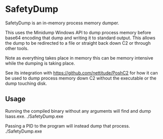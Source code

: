 # SafetyDump

SafetyDump is an in-memory process memory dumper.

This uses the Minidump Windows API to dump process memory before base64 encoding that dump and writing it to standard output.
This allows the dump to be redirected to a file or straight back down C2 or through other tools.

Note as everything takes place in memory this can be memory intensive while the dumping is taking place.

See its integration with https://github.com/nettitude/PoshC2 for how it can be used to dump process memory down C2 without the executable or the dump touching disk.

## Usage

Running the compiled binary without any arguments will find and dump lsass.exe.
./SafetyDump.exe

Passing a PID to the program will instead dump that process.
./SafetyDump.exe <processIdToDump>